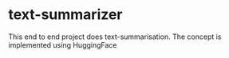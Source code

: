 # text-summarizer
This end to end project does text-summarisation. The concept is implemented using HuggingFace
